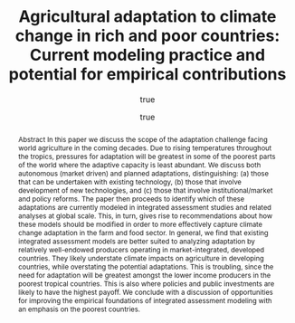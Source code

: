 ---
layout: single-bib-item
hidden: true
dup_sha1: "8cd162abf0509cbe04d0d39d387b600c8bdd9c14"
attachments:
  -
    mimeType: "application/pdf"
    pub_id: "2cf5a067-100a-07f8-9deb-0055862ecd07"
    updated: "1488223633.64"
    source_filename: "[article_pdf].pdf"
    article_pdf: "1"
    created: "1488223633.64"
    filename: "Hertel and Lobell 2014 - Agricultural adaptation to climate change in ri ... - Current modeling practice and potential for empirical contributions.pdf"
    hasUpdates: "1"
    subfolders:
      - "All Papers/H"
    filesize: "710089"
    gdrive_needs_sync: "0"
    owner: "42827BEAD59011E587B2D52D02D06A8F"
    pub_trashed: "0"
    _id: "6846fd8e-1df5-0c97-9bd0-6e11cba7014b"
    gdrive_id: "0BzNObtVOlCh_MG5qWnlMaGE4YVE"
    md5: "186b1cac9c69c591967777f8f34c6ae8"
duplicates:
abstract: "Abstract In this paper we discuss the scope of the adaptation challenge facing world agriculture in the coming decades. Due to rising temperatures throughout the tropics, pressures for adaptation will be greatest in some of the poorest parts of the world where the adaptive capacity is least abundant. We discuss both autonomous (market driven) and planned adaptations, distinguishing: (a) those that can be undertaken with existing technology, (b) those that involve development of new technologies, and (c) those that involve institutional/market and policy reforms. The paper then proceeds to identify which of these adaptations are currently modeled in integrated assessment studies and related analyses at global scale. This, in turn, gives rise to recommendations about how these models should be modified in order to more effectively capture climate change adaptation in the farm and food sector. In general, we find that existing integrated assessment models are better suited to analyzing adaptation by relatively well-endowed producers operating in market-integrated, developed countries. They likely understate climate impacts on agriculture in developing countries, while overstating the potential adaptations. This is troubling, since the need for adaptation will be greatest amongst the lower income producers in the poorest tropical countries. This is also where policies and public investments are likely to have the highest payoff. We conclude with a discussion of opportunities for improving the empirical foundations of integrated assessment modeling with an emphasis on the poorest countries."
labels:
  - "e589e1f3-3708-005f-b5a2-1b034dc7ddc2"
citedByLink: "http://scholar.google.com/scholar?hl=en&lr=&num=30&cites=http://dx.doi.org/10.1016/j.eneco.2014.04.014"
citekey: "Hertel2014-hz"
id_list:
  - "sha1:093bb94c51595d7adba03b62f5b72cfff36dc2e9"
  - "dup_sha1:8cd162abf0509cbe04d0d39d387b600c8bdd9c14"
  - "doi:10.1016/j.eneco.2014.04.014"
  - "url:http://dx.doi.org/10.1016/j.eneco.2014.04.014"
  - "url:http://www.sciencedirect.com/science/article/pii/S014098831400098X"
  - "url:https://www.gtap.agecon.purdue.edu/resources/download/6112.pdf"
  - "url:http://linkinghub.elsevier.com/retrieve/pii/S014098831400098X"
  - "url:http://linkinghub.elsevier.com/retrieve/articleSelectSinglePerm?Redirect=http%3A%2F%2Fwww.sciencedirect.com%2Fscience%2Farticle%2Fpii%2FS014098831400098X%3Fvia%253Dihub&key=7ce039dbeefc2cb2a11bf3bb3cf58c57a44af156"
  - "url:http://www.sciencedirect.com/science/article/pii/S014098831400098X?via%3Dihub"
autoCleaned: "1"
owner: "42827BEAD59011E587B2D52D02D06A8F"
autocompleted: "1"
foldersNamed:
imported: "1"
author:
  -
    last: "Hertel"
    level: "0.0"
    formatted: "Hertel TW"
    first: "Thomas W"
    _id: "edaab90e-4650-03f7-bb25-42fbbc7080a9"
    bak: "Hertel, Thomas W."
    initials: "TW"
  -
    last: "Lobell"
    level: "0.0"
    formatted: "Lobell DB"
    first: "David B"
    _id: "d0452f79-9294-0d2e-a87d-5931ddf42b8f"
    bak: "Lobell, David B."
    initials: "DB"
subfolders:
  - "All Papers/H"
folders:
updated: "1488223664.16"
published_date: "2014"
journal: "Energy Econ."
labelsNamed:
  - "pches_publications"
journalfull: "Energy Economics"
volume: "46"
doi: "10.1016/j.eneco.2014.04.014"
authors: "Hertel, TW and DB Lobell"
journal_checked: "1"
pages: "562-575"
sha1: "093bb94c51595d7adba03b62f5b72cfff36dc2e9"
created: "1488223631.12"
url:
  - "http://www.sciencedirect.com/science/article/pii/S014098831400098X"
  - "http://dx.doi.org/10.1016/j.eneco.2014.04.014"
  - "https://www.gtap.agecon.purdue.edu/resources/download/6112.pdf"
gs_cluster_id: "14644117866438573568"
issn: "0140-9883"
pubtype: "PP_ARTICLE"
keywords: "Adaptation; Agriculture; Climate; Food Security; Food Trade; Technology"
published:
  month: "11"
  year: "2014"
pdf_restricted: "0"
title: "Agricultural adaptation to climate change in rich and poor countries: Current modeling practice and potential for empirical contributions"
crawl_urls:
  - "http://www.sciencedirect.com/science/article/pii/S014098831400098X"
  - "http://dx.doi.org/10.1016/j.eneco.2014.04.014"
  - "http://linkinghub.elsevier.com/retrieve/pii/S014098831400098X"
  - "http://linkinghub.elsevier.com/retrieve/articleSelectSinglePerm?Redirect=http%3A%2F%2Fwww.sciencedirect.com%2Fscience%2Farticle%2Fpii%2FS014098831400098X%3Fvia%253Dihub&key=7ce039dbeefc2cb2a11bf3bb3cf58c57a44af156"
  - "http://www.sciencedirect.com/science/article/pii/S014098831400098X?via%3Dihub"
incomplete: "0"
---